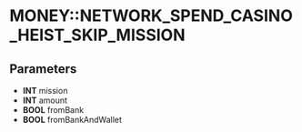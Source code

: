 # MONEY::NETWORK_SPEND_CASINO_HEIST_SKIP_MISSION

## Parameters
* **INT** mission
* **INT** amount
* **BOOL** fromBank
* **BOOL** fromBankAndWallet
